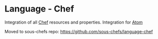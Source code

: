 # Language - Chef

Integration of all [Chef](https://docs.chef.io/resource.html) resources and properties.
Integration for [Atom](https://atom.io/packages/)

Moved to sous-chefs repo: https://github.com/sous-chefs/language-chef
